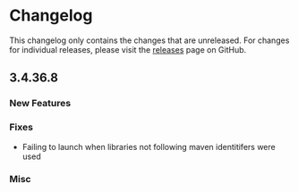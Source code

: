 # Changelog

This changelog only contains the changes that are unreleased. For changes for individual releases, please visit the
[releases](https://github.com/ATLauncher/ATLauncher/releases) page on GitHub.

## 3.4.36.8

### New Features

### Fixes
- Failing to launch when libraries not following maven identitifers were used

### Misc
